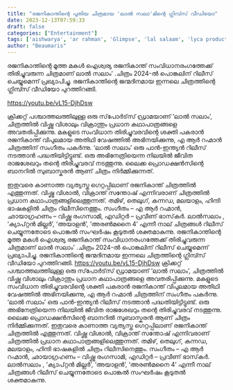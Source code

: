 ```yaml
---
title: "രജനികാന്തിന്റെ പുതിയ ചിത്രമായ 'ലാൽ സലാ'മിന്റെ ഗ്ലിമ്പ്സ് വീഡിയോ"
date: 2023-12-13T07:59:33
draft: false
categories: ["Entertainment"]
tags: ['aishwarya', 'ar rahman', 'Glimpse', 'lal salaam', 'lyca productions', 'MOIDEEN BHAI', 'Rajinikanth', 'Subaskaran']
author: "Beaumaris"
---
```


രജനികാന്തിന്റെ മൂത്ത മകൾ ഐശ്വര്യ രജനികാന്ത് സംവിധാനരംഗത്തേക്ക് തിരിച്ചുവരുന്ന ചിത്രമാണ് ലാൽ സലാം’ .ചിത്രം 2024-ൽ പൊങ്കലിന് റിലീസ് ചെയ്യുമെന്ന് പ്രഖ്യാപിച്ചു. രജനികാന്തിന്റെ ജന്മദിനമായ ഇന്നലെ ചിത്രത്തിന്റെ ഗ്ലിമ്പ്സ് വീഡിയോ പുറത്തിറങ്ങി.

https://youtu.be/vL15-DjhDsw

ക്രിക്കറ്റ് പശ്ചാത്തലത്തിലുള്ള ഒരു സ്‌പോർട്‌സ് ഡ്രാമയാണ് ‘ലാൽ സലാം’, ചിത്രത്തിൽ വിഷ്ണു വിശാലും വിക്രാന്തും പ്രധാന കഥാപാത്രങ്ങളെ അവതരിപ്പിക്കുന്നു. മകളുടെ സംവിധാന തിരിച്ചുവരവിന്റെ ശക്തി പകരാൻ രജനികാന്ത് വിപുലമായ അതിഥി വേഷത്തിൽ അഭിനയിക്കുന്നു, എ ആർ റഹ്മാൻ ചിത്രത്തിന് സംഗീതം പകർന്നു. ‘ലാൽ സലാം’ ഒരു പാൻ-ഇന്ത്യൻ റിലീസ് നടത്താൻ പദ്ധതിയിട്ടിട്ടുണ്ട്. ഒരു അഭിനേത്രിയെന്ന നിലയിൽ ജീവിത രാജശേഖറും തന്റെ തിരിച്ചുവരവ് നടത്തുന്നു. ലൈക്ക പ്രൊഡക്ഷൻസിന്റെ ബാനറിൽ സുബാസ്കരൻ ആണ് ചിത്രം നിർമ്മിക്കുന്നത്.

ഇതുവരെ കാണാത്ത വ്യത്യസ്ത ഗെറ്റപ്പിലാണ് രജനികാന്ത് ചിത്രത്തിൽ എത്തുന്നത്. വിഷ്ണു വിശാൽ, വിക്രാന്ത് സന്തോഷ് എന്നിവരാണ് ചിത്രത്തിൽ പ്രധാന കഥാപാത്രങ്ങളിലെത്തുന്നത്. തമിഴ്, തെലുഗ്, കന്നഡ, മലയാളം, ഹിന്ദി ഭാഷകളിൽ ചിത്രം റിലീസിനെത്തും. സംഗീതം – എ ആർ റഹ്മാൻ, ഛായാഗ്രഹണം – വിഷ്ണു രംഗസാമി, എഡിറ്റർ – പ്രവീണ് ഭാസ്‌കർ. ലാൽസലാം , ‘ക്യാപ്റ്റൻ മില്ലർ’, ‘അയാളൻ’, ‘അരൺമനൈ 4’ എന്നീ നാല് ചിത്രങ്ങൾ റിലീസ് ചെയ്യുന്നതോടെ പൊങ്കൽ സംഘർഷം കൂടുതൽ ശക്തമാകുന്നു.
രജനികാന്തിന്റെ മൂത്ത മകൾ ഐശ്വര്യ രജനികാന്ത് സംവിധാനരംഗത്തേക്ക് തിരിച്ചുവരുന്ന ചിത്രമാണ് ലാൽ സലാം’ .ചിത്രം 2024-ൽ പൊങ്കലിന് റിലീസ് ചെയ്യുമെന്ന് പ്രഖ്യാപിച്ചു. രജനികാന്തിന്റെ ജന്മദിനമായ ഇന്നലെ ചിത്രത്തിന്റെ ഗ്ലിമ്പ്സ് വീഡിയോ പുറത്തിറങ്ങി. https://youtu.be/vL15-DjhDsw ക്രിക്കറ്റ് പശ്ചാത്തലത്തിലുള്ള ഒരു സ്‌പോർട്‌സ് ഡ്രാമയാണ് ‘ലാൽ സലാം’, ചിത്രത്തിൽ വിഷ്ണു വിശാലും വിക്രാന്തും പ്രധാന കഥാപാത്രങ്ങളെ അവതരിപ്പിക്കുന്നു. മകളുടെ സംവിധാന തിരിച്ചുവരവിന്റെ ശക്തി പകരാൻ രജനികാന്ത് വിപുലമായ അതിഥി വേഷത്തിൽ അഭിനയിക്കുന്നു, എ ആർ റഹ്മാൻ ചിത്രത്തിന് സംഗീതം പകർന്നു. ‘ലാൽ സലാം’ ഒരു പാൻ-ഇന്ത്യൻ റിലീസ് നടത്താൻ പദ്ധതിയിട്ടിട്ടുണ്ട്. ഒരു അഭിനേത്രിയെന്ന നിലയിൽ ജീവിത രാജശേഖറും തന്റെ തിരിച്ചുവരവ് നടത്തുന്നു. ലൈക്ക പ്രൊഡക്ഷൻസിന്റെ ബാനറിൽ സുബാസ്കരൻ ആണ് ചിത്രം നിർമ്മിക്കുന്നത്. ഇതുവരെ കാണാത്ത വ്യത്യസ്ത ഗെറ്റപ്പിലാണ് രജനികാന്ത് ചിത്രത്തിൽ എത്തുന്നത്. വിഷ്ണു വിശാൽ, വിക്രാന്ത് സന്തോഷ് എന്നിവരാണ് ചിത്രത്തിൽ പ്രധാന കഥാപാത്രങ്ങളിലെത്തുന്നത്. തമിഴ്, തെലുഗ്, കന്നഡ, മലയാളം, ഹിന്ദി ഭാഷകളിൽ ചിത്രം റിലീസിനെത്തും. സംഗീതം – എ ആർ റഹ്മാൻ, ഛായാഗ്രഹണം – വിഷ്ണു രംഗസാമി, എഡിറ്റർ – പ്രവീണ് ഭാസ്‌കർ. ലാൽസലാം , ‘ക്യാപ്റ്റൻ മില്ലർ’, ‘അയാളൻ’, ‘അരൺമനൈ 4’ എന്നീ നാല് ചിത്രങ്ങൾ റിലീസ് ചെയ്യുന്നതോടെ പൊങ്കൽ സംഘർഷം കൂടുതൽ ശക്തമാകുന്നു.
